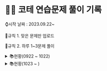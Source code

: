 # 👩‍💻 코테 연습문제 풀이 기록

⌚시작 날짜 : 2023.09.22~

📌규칙 1. 맞은 문제만 업로드

📌규칙 2. 하루 1~3문제 풀이

<details>

<summary> 📚현황(0922 ~ 1022)</summary>

| 날짜 | 레벨 |         문제이름          |     | 날짜 | 레벨 | 문제이름               |
| :--: | :--: | :-----------------------: | --- | ---- | ---- | ---------------------- |
| 0922 |  1   | 나머지가 1이 되는 수 찾기 |     | 1003 | 1    | 가운데숫자가져오기     |
| 0922 |  1   |        콜라츠 추측        |     | 1003 | 1    | k번째수                |
| 0923 |  2   |     나머지 값 구하기      |     | 1004 | 1    | 추억점수               |
| 0923 |  2   |       최솟값 만들기       |     | 1004 | 1    | 크기가작은부분문자열   |
| 0924 |  2   |        올바른 괄호        |     | 1005 | 1    | 콜라 문제              |
| 0924 |  1   |        수박수박수?        |     | 1006 | 1    | 약수의개수와덧셈       |
| 0924 |  1   |           예산            |     | 1006 | 1    | 명예의전당             |
| 0925 |  1   |        평균구하기         |     | 1007 | 1    | 카드뭉치               |
| 0925 |  1   |     정수내림차순배치      |     | 1007 | 1    | 시저암호               |
| 0925 |  1   |        음양더하기         |     | 1008 | 1    | 폰켓몬                 |
| 0926 |  1   |        김서방찾기         |     | 1009 | 1    | 개인정보수집유효기간   |
| 0926 |  1   |      같은숫자는싫어       |     | 1010 | 1    | 모의고사               |
| 0926 |  1   |          삼총사           |     | 1011 | 1    | 성격유형검사           |
| 0927 |  1   |         과일장수          |     | 1011 | 1    | 덧칠하기               |
| 0927 |  1   |      직사각형별찍기       |     | 1012 | 1    | 문자열내p와y의개수     |
| 0928 |  1   |     두개뽑아서더하기      |     | 1013 | 1    | 옹알이(2)              |
| 0928 |  1   |      부족한금액계산       |     | 1014 | 1    | 문자열나누기           |
| 0929 |  1   |      푸드파이트대회       |     | 1015 | 1    | 숫자문자열과영단어     |
| 0929 |  1   |      두정수사이의합       |     | 1016 | 1    | 둘만의암호             |
| 0930 |  1   |      기사단원의 무기      |     | 1017 | 1    | 로또최고순위와최저순위 |
| 0930 |  1   |   문자열내마음대로정렬    |     | 1018 | 1    | 3진법                  |
| 1001 |  1   | 나누어 떨어지는 숫자 배열 |     | 1019 | 1    | 가장가까운같은글자     |
| 1001 |  1   |       최소직사각형        |     | 1020 | 1    | 실패율                 |
| 1002 |  1   |    제일작은수제거하기     |     | 1021 | 1    | 크레인인형뽑기         |
| 1002 |  1   |           내적            |     | 1022 | 1    | 비밀지도               |

</details>
<details>

<summary> 📚현황(1023 ~ )</summary>

| 날짜 | 레벨 |          문제이름           |     | 날짜 | 레벨 | 문제이름 |
| :--: | :--: | :-------------------------: | --- | ---- | ---- | -------- |
| 1023 |  1   |            2016             |     |      |      |          |
| 1024 |  1   |        햄버거만들기         |     |      |      |          |
| 1025 |  1   |         소수만들기          |     |      |      |          |
| 1026 |  1   |         달리기 경주         |     |      |      |          |
| 1027 |  1   |      이상한문자만들기       |     |      |      |          |
| 1029 |  2   |      이진변환반복하기       |     |      |      |          |
| 1030 |  2   |         숫자의표현          |     |      |      |          |
| 1031 |  1   | 자연수뒤집어배열로만들기 |     |      |      |          |
|   1031   |1      |             문자열다루기기본                |     |      |      |          |
|      |      |                             |     |      |      |          |
|      |      |                             |     |      |      |          |
|      |      |                             |     |      |      |          |
|      |      |                             |     |      |      |          |
|      |      |                             |     |      |      |          |
|      |      |                             |     |      |      |          |
|      |      |                             |     |      |      |          |
|      |      |                             |     |      |      |          |
|      |      |                             |     |      |      |          |
|      |      |                             |     |      |      |          |
|      |      |                             |     |      |      |          |
|      |      |                             |     |      |      |          |
|      |      |                             |     |      |      |          |
|      |      |                             |     |      |      |          |
|      |      |                             |     |      |      |          |

</details>
